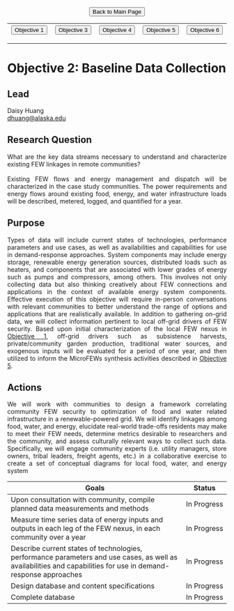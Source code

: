 <form action="https://mjc55.github.io/MicroFEWs_Legacy/" align="center" style="bold">
<input type="submit" value="Back to Main Page" />
</form>


<p align="center" text-align="center"><table style="border-collapse: collapse; border: none;">
  <tr width="100%" style="border: none;">
    <th width="300" style="border: none;"> <form action="https://mjc55.github.io/MicroFEWs_Legacy/Objectives/Objective_1" align="center"><input type="submit" value="Objective 1" /></form> </th>
    <th width="300" style="border: none;"> <form action="https://mjc55.github.io/MicroFEWs_Legacy/Objectives/Objective_3" align="center"><input type="submit" value="Objective 3" /></form>  </th>
    <th width="300" style="border: none;"> <form action="https://mjc55.github.io/MicroFEWs_Legacy/Objectives/Objective_4" align="center"><input type="submit" value="Objective 4" /></form> </th>
    <th width="300" style="border: none;"> <form action="https://mjc55.github.io/MicroFEWs_Legacy/Objectives/Objective_5" align="center"><input type="submit" value="Objective 5" /></form> </th>
    <th width="300" style="border: none;"> <form action="https://mjc55.github.io/MicroFEWs_Legacy/Objectives/Objective_6" align="center"><input type="submit" value="Objective 6" /></form> </th>
  </tr>
</table></p>



# Objective 2: Baseline Data Collection

## Lead
Daisy Huang <br/>
dhuang@alaska.edu

## Research Question
<div style="text-align: justify"> 
What are the key data streams necessary to understand and characterize existing FEW linkages in remote communities?
<br> <br>
Existing FEW flows and energy management and dispatch will be characterized in the case study communities. The power requirements and energy flows around existing food, energy, and water infrastructure loads will be described, metered, logged, and quantified for a year.
</div>
 
## Purpose
 
<div style="text-align: justify"> 
Types of data will include current states of technologies, performance parameters and use cases, as well as availabilities and capabilities for use in demand-response approaches. System components may include energy storage, renewable energy generation sources, distributed loads such as heaters, and components that are associated with lower grades of energy such as pumps and compressors, among others. This involves not only collecting data but also thinking creatively about FEW connections and applications in the context of available energy system components. Effective execution of this objective will require in-person conversations with relevant communities to better understand the range of options and applications that are realistically available. In addition to gathering on-grid data, we will collect information pertinent to local off-grid drivers of FEW security. Based upon initial characterization of the local FEW nexus in <a href="https://mjc55.github.io/MicroFEWs_Legacy/Objectives/Objective_1">Objective 1</a>, off-grid drivers such as subsistence harvests, private/community garden production, traditional water sources, and exogenous inputs will be evaluated for a period of one year, and then utilized to inform the MicroFEWs synthesis activities described in <a href="https://mjc55.github.io/MicroFEWs_Legacy/Objectives/Objective_5">Objective 5</a>.
</div>
 
## Actions
 
<div style="text-align: justify"> 
We will work with communities to design a framework correlating community FEW security to optimization of food and water related infrastructure in a renewable-powered grid. We will identify linkages among food, water, and energy, elucidate real-world trade-offs residents may make to meet their FEW needs, determine metrics desirable to researchers and the community, and assess culturally relevant ways to collect such data. Specifically, we will engage community experts (i.e. utility managers, store owners, tribal leaders, freight agents, etc.) in a collaborative exercise to create a set of conceptual diagrams for local food, water, and energy system
</div>


| Goals | Status |
|---   |---  |
| Upon consultation with community, compile planned data measurements and methods	| In&nbsp;Progress |
| Measure time series data of energy inputs and outputs in each leg of the FEW nexus, in each community over a year	| In&nbsp;Progress |
| Describe current states of technologies, performance parameters and use cases, as well as availabilities and capabilities for use in demand-response approaches	| In&nbsp;Progress |
| Design database and content specifications	| In&nbsp;Progress |
| Complete database	| In&nbsp;Progress |
